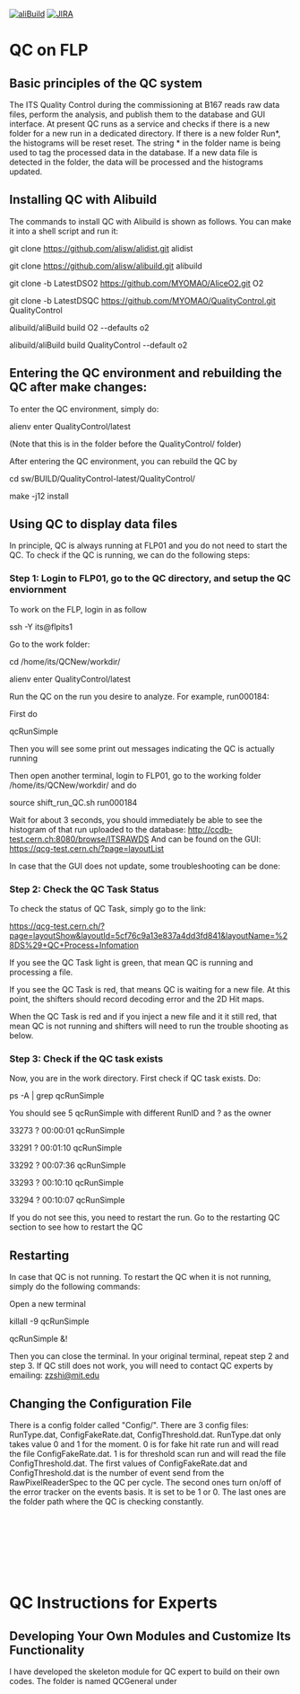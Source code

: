 [![aliBuild](https://img.shields.io/badge/aliBuild-dashboard-lightgrey.svg)](https://alisw.cern.ch/dashboard/d/000000001/main-dashboard?orgId=1&var-storagename=All&var-reponame=All&var-checkname=build%2FQualityControl%2Fo2-dataflow%2F0&var-upthreshold=30m&var-minuptime=30)
[![JIRA](https://img.shields.io/badge/JIRA-Report%20issue-blue.svg)](https://alice.its.cern.ch/jira/secure/CreateIssue.jspa?pid=11201&issuetype=1)


# QC on FLP

## Basic principles of the QC system

The ITS Quality Control during the commissioning at B167 reads raw data files, perform the analysis, and publish them to the database and GUI interface. At present QC runs as a service and checks if there is a new folder for a new run in a dedicated directory. If there is a new folder Run*, the histograms will be reset reset. The string * in the folder name is being used to tag the processed data in the database. If a new data file is detected in the folder, the data will be processed and the histograms updated. 

## Installing QC with Alibuild

The commands to install QC with Alibuild is shown as follows. You can make it into a shell script and run it:

git clone https://github.com/alisw/alidist.git alidist

git clone https://github.com/alisw/alibuild.git alibuild

git clone -b LatestDSO2 https://github.com/MYOMAO/AliceO2.git O2

git clone -b LatestDSQC https://github.com/MYOMAO/QualityControl.git QualityControl

alibuild/aliBuild build O2 --defaults o2

alibuild/aliBuild build QualityControl --default o2

## Entering the QC environment and rebuilding the QC after make changes:

To enter the QC environment, simply do:

alienv enter QualityControl/latest

(Note that this is in the folder before the QualityControl/ folder)

After entering the QC environment, you can rebuild the QC by

cd sw/BUILD/QualityControl-latest/QualityControl/

make -j12 install


## Using QC to display data files

In principle, QC is always running at FLP01 and you do not need to start the QC. To check if the QC is running, we can do the following steps:

### Step 1: Login to FLP01, go to the QC directory, and setup the QC enviornment


To work on the FLP, login in as follow

ssh -Y its@flpits1

Go to the work folder:

cd  /home/its/QCNew/workdir/

alienv enter QualityControl/latest

Run the QC on the run you desire to analyze. For example, run000184:

First do

qcRunSimple

Then you will see some print out messages indicating the QC is actually running

Then open another terminal, login to FLP01, go to the working folder /home/its/QCNew/workdir/ and do

source shift_run_QC.sh run000184

Wait for about 3 seconds, you should immediately be able to see the histogram of that run uploaded to the database: http://ccdb-test.cern.ch:8080/browse/ITSRAWDS
And can be found on the GUI: https://qcg-test.cern.ch/?page=layoutList
 
 
In case that the GUI does not update, some troubleshooting can be done:

### Step 2: Check the QC Task Status

To check the status of QC Task, simply go to the link:


https://qcg-test.cern.ch/?page=layoutShow&layoutId=5cf76c9a13e837a4dd3fd841&layoutName=%28DS%29+QC+Process+Infomation



If you see the QC Task light is green, that mean QC is running and processing a file.

If you see the QC Task is red, that means QC is waiting for a new file. At this point, the shifters should record decoding error and the 2D Hit maps.

When the QC Task is red and if you inject a new file and it it still red, that mean QC is not running and shifters will need to run the trouble shooting as below.

### Step 3: Check if the QC task exists

Now, you are in the work directory. First check if QC task exists. Do:

ps -A | grep qcRunSimple


You should see 5 qcRunSimple with different RunID and ? as the owner

33273 ?        00:00:01 qcRunSimple

33291 ?        00:01:10 qcRunSimple

33292 ?        00:07:36 qcRunSimple

33293 ?        00:10:10 qcRunSimple

33294 ?        00:10:07 qcRunSimple

If you do not see this, you need to restart the run. Go to the restarting QC section to see how to restart the QC

 


## Restarting


In case that QC is not running. To restart the QC when it is not running, simply do the following commands:

Open a new terminal


killall -9 qcRunSimple

qcRunSimple &!

Then you can close the terminal. In your original terminal, repeat step 2 and step 3. If QC still does not work, you will need to contact QC experts by emailing: zzshi@mit.edu

## Changing the Configuration File

There is a config folder called "Config/". There are 3 config files: RunType.dat, ConfigFakeRate.dat, ConfigThreshold.dat. RunType.dat only takes value 0 and 1 for the moment. 0 is for fake hit rate run and will read the file ConfigFakeRate.dat. 1 is for threshold scan run and will read the file ConfigThreshold.dat. The first values of ConfigFakeRate.dat and ConfigThreshold.dat is the number of event send from the RawPixelReaderSpec to the QC per cycle. The second ones turn on/off of the error tracker on the events basis. It is set to be 1 or 0. The last ones are the folder path where the QC is checking constantly.



<br/><br/>
<br/><br/>
<br/><br/>


# QC Instructions for Experts

## Developing Your Own Modules and Customize Its Functionality

I have developed the skeleton module for QC expert to build on their own codes. The folder is named QCGeneral under


